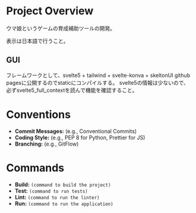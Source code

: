 # Project Overview

ウマ娘というゲームの育成補助ツールの開発。

表示は日本語で行うこと。

## GUI
フレームワークとして、svelte5 + tailwind + svelte-konva + skeltonUI
github pagesに公開するのでstaticにコンパイルする。
svelte5の情報は少ないので、必ずsvelte5_full_contextを読んで機能を確認すること。




# Conventions

- **Commit Messages:** (e.g., Conventional Commits)
- **Coding Style:** (e.g., PEP 8 for Python, Prettier for JS)
- **Branching:** (e.g., GitFlow)

# Commands

- **Build:** `(command to build the project)`
- **Test:** `(command to run tests)`
- **Lint:** `(command to run the linter)`
- **Run:** `(command to run the application)`
